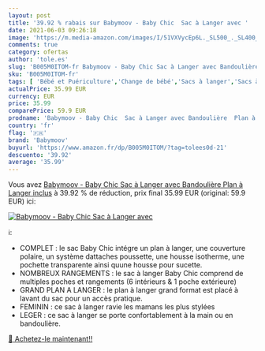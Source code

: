 ```yaml
---
layout: post
title: '39.92 % rabais sur Babymoov - Baby Chic  Sac à Langer avec '
date: 2021-06-03 09:26:18
image: 'https://m.media-amazon.com/images/I/51VXVycEp6L._SL500_._SL400_.jpg'
comments: true
category: ofertas
author: 'tole.es'
slug: 'B005M0ITOM-fr Babymoov - Baby Chic Sac à Langer avec Bandoulière Plan à...'
sku: 'B005M0ITOM-fr'
tags: [ 'Bébé et Puériculture','Change de bébé','Sacs à langer','Sacs à langer bandoulière','babymoov', ]
actualPrice: 35.99 EUR
currency: EUR
price: 35.99
comparePrice: 59.9 EUR
prodname: 'Babymoov - Baby Chic  Sac à Langer avec Bandoulière  Plan à Langer inclus'
country: 'fr'
flag: '🇫🇷'
brand: 'Babymoov'
buyurl: 'https://www.amazon.fr/dp/B005M0ITOM/?tag=tolees0d-21'
descuento: '39.92'
average: '35.99'
---
```


Vous avez [Babymoov - Baby Chic  Sac à Langer avec Bandoulière  Plan à Langer inclus](https://www.amazon.fr/dp/B005M0ITOM/?tag=tolees0d-21)  à  39.92 % de réduction, prix final  35.99 EUR (original: 59.9 EUR) ici:

[![Babymoov - Baby Chic  Sac à Langer avec ](https://m.media-amazon.com/images/I/51VXVycEp6L._SL500_._SL400_.jpg)](https://www.amazon.fr/dp/B005M0ITOM/?tag=tolees0d-21)

ℹ️:

- COMPLET : le sac Baby Chic intégre un plan à langer, une couverture polaire, un système dattaches poussette, une housse isotherme, une pochette transparente ainsi quune housse pour sucette.
- NOMBREUX RANGEMENTS : le sac à langer Baby Chic comprend de multiples poches et rangements (6 intérieurs & 1 poche extérieure)
- GRAND PLAN A LANGER : le plan à langer grand format est placé à lavant du sac pour un accès pratique.
- FEMININ : ce sac à langer ravie les mamans les plus stylées
- LEGER : ce sac à langer se porte confortablement à la main ou en bandoulière.

[🛒 Achetez-le maintenant!!](https://www.amazon.fr/dp/B005M0ITOM/?tag=tolees0d-21)
